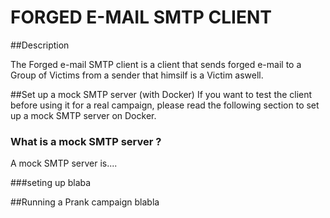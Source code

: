 # FORGED E-MAIL SMTP CLIENT
##Description

The Forged e-mail SMTP client is a client that sends forged e-mail to a Group of Victims from a sender that himsilf is a Victim aswell.

##Set up a mock SMTP server (with Docker)
If you want to test the client before using it for a real campaign, please read the following section to set up a mock SMTP server on Docker.

### What is a mock SMTP server ?
A mock SMTP server is....

###seting up
blaba

##Running a Prank campaign
blabla